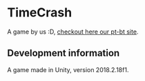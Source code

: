 # TimeCrash

A game by us :D, [checkout here our pt-bt site](https://timecrash-183921.firebaseapp.com/).

## Development information

A game made in Unity, version 2018.2.18f1.
